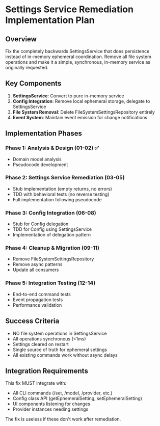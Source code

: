 # Settings Service Remediation Implementation Plan

## Overview

Fix the completely backwards SettingsService that does persistence instead of in-memory ephemeral coordination. Remove all file system operations and make it a simple, synchronous, in-memory service as originally requested.

## Key Components

1. **SettingsService**: Convert to pure in-memory service
2. **Config Integration**: Remove local ephemeral storage, delegate to SettingsService  
3. **File System Removal**: Delete FileSystemSettingsRepository entirely
4. **Event System**: Maintain event emission for change notifications

## Implementation Phases

### Phase 1: Analysis & Design (01-02) ✅
- Domain model analysis 
- Pseudocode development

### Phase 2: Settings Service Remediation (03-05)
- Stub implementation (empty returns, no errors)
- TDD with behavioral tests (no reverse testing)
- Full implementation following pseudocode

### Phase 3: Config Integration (06-08)
- Stub for Config delegation
- TDD for Config using SettingsService
- Implementation of delegation pattern

### Phase 4: Cleanup & Migration (09-11)
- Remove FileSystemSettingsRepository
- Remove async patterns
- Update all consumers

### Phase 5: Integration Testing (12-14)
- End-to-end command tests
- Event propagation tests
- Performance validation

## Success Criteria

- NO file system operations in SettingsService
- All operations synchronous (<1ms)
- Settings cleared on restart
- Single source of truth for ephemeral settings
- All existing commands work without async delays

## Integration Requirements

This fix MUST integrate with:
- All CLI commands (/set, /model, /provider, etc.)
- Config class API (getEphemeralSetting, setEphemeralSetting)
- UI components listening for changes
- Provider instances needing settings

The fix is useless if these don't work after remediation.